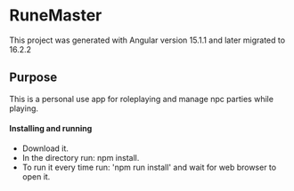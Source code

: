# RuneMaster

This project was generated with Angular version 15.1.1 and later migrated to 16.2.2

## Purpose

This is a personal use app for roleplaying and manage npc parties while playing.


#### Installing and running

- Download it.
- In the directory run: npm install.
- To run it every time run: 'npm run install' and wait for web browser to open it.

